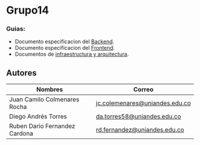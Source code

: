 # Grupo14

### Guias:
- Documento especificacion del [Backend](backend/README.md).
- Documento especificacion del [Frontend](frontend/README.md).
- Documentos de [infraestructura y arquitectura](infraestructura/README.md).



## Autores

| Nombres                           | Correo                          |
|-----------------------------------|---------------------------------|
| Juan Camilo Colmenares Rocha      | jc.colemenares@uniandes.edu.co  |
| Diego Andrés Torres               | da.torres58@uniandes.edu.co     |
| Ruben Dario Fernandez Cardona     | rd.fernandez@uniandes.edu.co    |

